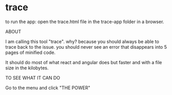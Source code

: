 # trace
to run the app: open the trace.html file in the trace-app folder in a browser.

ABOUT

I am calling this tool "trace". why? because you should always be able to trace back to the issue. you should never see an error that disappears into 5 pages of minified code. 

It should do most of what react and angular does but faster and with a file size in the kilobytes.

TO SEE WHAT IT CAN DO

Go to the menu and click "THE POWER"


